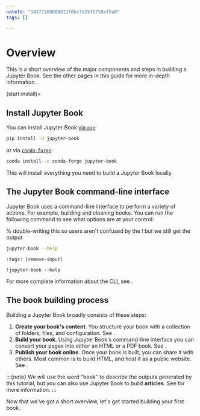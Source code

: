```yaml
---
noteId: "14177260800811f0bc7d15f1720af5a0"
tags: []

---
```


# Overview

This is a short overview of the major components and steps in building a Jupyter Book. See the other pages in this guide for more in-depth information.

(start:install)=

## Install Jupyter Book

You can install Jupyter Book [via `pip`](https://pip.pypa.io/en/stable/):

```bash
pip install -U jupyter-book
```

or via [`conda-forge`](https://conda-forge.org/):

```bash
conda install -c conda-forge jupyter-book
```

This will install everything you need to build a Jupyter Book locally.

## The Jupyter Book command-line interface

Jupyter Book uses a command-line interface to perform a variety of actions. For example, building and cleaning books. You can run the following command to see what options are at your control:

% double-writing this so users aren't confused by the ! but we still get the output

```bash
jupyter-book --help
```

```{code-cell}
:tags: [remove-input]

!jupyter-book --help
```

For more complete information about the CLI, see [](../reference/cli.md).

## The book building process

Building a Jupyter Book broadly consists of these steps:

1. **Create your book's content**. You structure your book with a collection of folders, files, and configuration. See [](anatomy-of-a-book).
2. **Build your book**. Using Jupyter Book's command-line interface you can
   convert your pages into either an HTML or a PDF book. See [](build.md).
3. **Publish your book online**. Once your book is built, you can share it with others. Most common is to build HTML, and host it as a public website. See [](publish.md).

:::{note}
We will use the word "book" to describe the outputs generated by this tutorial, but you can also use Jupyter Book to build **articles**.
See [](structure:article) for more information.
:::

Now that we've got a short overview, let's get started building your first book.

